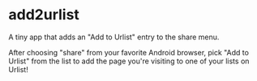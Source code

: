 add2urlist
==========

A tiny app that adds an "Add to Urlist" entry to the share menu.

After choosing "share" from your favorite Android browser, pick "Add to Urlist" from the list to add the page you're visiting to one of your lists on Urlist!
